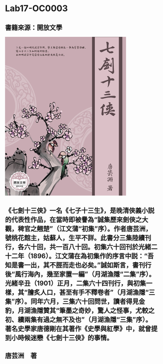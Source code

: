 # Lab17-OC0003
## 書籍來源：開放文學

<img alt="alt_text" width="400px" src="OC0003_七劍十三俠\OEBPS\cover.jpg" />

## 《七劍十三俠》一名《七子十三生》，是晚清俠義小説的代表性作品，在當時即被譽為“誠集歷來劍俠之大觀，稗官之翹楚”（江文蒲“初集”序）。作者唐芸洲，號桃花館主，姑蘇人，生平不詳。此書分三集陸續刊行，各六十回，共一百八十回。初集六十回刊於光緒二十二年（1896）。江文蒲在為初集作的序言中説：“吾知是書一出，其不脛而走也必矣。”誠如斯言，書刊行後“風行海內，幾至家置一編”（月湖漁隱“二集”序）。光緒辛丑（1901）正月，二集六十四刊行，與初集一樣，其“膾炙人口，甚至有手不釋卷者”（月湖漁隱“三集”序）。同年六月，三集六十回問世，讀者得見金豹，月湖漁隱贊其“筆墨之奇妙，驚人之怪事，尤較之初、續兩集有過之無不及也”（月湖漁隱“三集”序）。 著名史學家唐德剛在其著作《史學與紅學》中，就曾提到小時候迷戀《七劍十三俠》的事情。

## 唐芸洲　著

